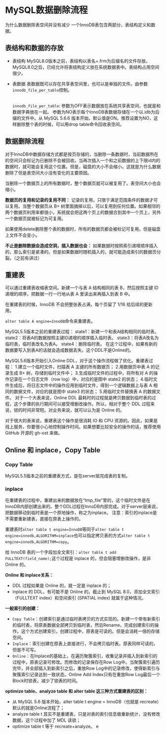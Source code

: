# MySQL数据删除流程

为什么数据删除表空间并没有减少
一个InnoDB表包含两部分，表结构定义和数据。

## 表结构和数据的存放

* 表结构
 MySQL8.0版本之前，表结构以表名+.frm为后缀名的文件存放。MySQL8.0之后，已经允许将表结构定义放在系统数据表中。表结构占用空间很少。

* 表数据
 表数据既可以存在共享表空间里，也可以是单独的文件。由参数`innodb_file_per_table`控制。<br/><br/>
 
  `innodb_file_per_table`: 参数为OFF表示数据放在系统共享表空间，也就是和数据字典放在一起。
 参数为NO表示每个InnoDB表数据存储在一个以.idb为后缀的文件中。从 MySQL 5.6.6 版本开始，默认值是ON。推荐设置为NO，这样删除整个表的时候，可以用drop table命令回收表空间。

## 数据删除流程

对于InnoDB中数据存储方式都是按页存储的，当删除一条数据时，当前数据所在的空间只会标记为已删除不会被回收。当再次插入一个和之前数据的上下限id内的数据时，就可能会复用这个位置。但是，磁盘的大小不会缩小。这就是为什么数据删除了但是表空间大小没有变化的主要原因。

当删除一个数据页上的所有数据时，整个数据页就可以被复用了。表空间大小也会缩小。

**数据页的复用和记录的复用不同：** 记录的复用，只限于满足范围条件的数据才可以复用。当整个数据页从 B+ 树里面摘掉以后，可以复用到任何位置。如果相邻的两个数据页利用率都很小，系统就会把这两个页上的数据合到其中一个页上，另外一个数据页就被标记为可复用。

如果使用delete删除整个表的数据时，所有的数据页都会被标记可复用。但是磁盘上文件不会变小。

**不止是删除数据会造成空洞，插入数据也会：** 如果数据时按照索引递增顺序插入的，那么索引是紧凑的。但是如果数据时随机插入的，就可能造成索引的数据页分裂。（之前有讲过）

## 重建表

可以通过重建表收缩表空间。新建一个与表 A 结构相同的表 B，然后按照主键 ID 递增的顺序，把数据一行一行地从表 A 里读出来再插入到表 B 中。

在重建表的时候，InnoDB 不会把整张表占满，每个页留了 1/16 给后续的更新用。

`alter table A engine=InnoDB`命令来重建表。

MySQL5.5版本之前的重建表过程：
state1：新建一个和表A结构相同的临时表。
state2：将表A的数据按照主键ID递增的顺序插入临时表。
state3：将表A改名为临时表，临时表改名为表A。
state4：删除临时表。
在这个过程中，如果有新的数据要写入到表A的话就会造成数据丢失。这个DDL不是Online的。

MySQL5.6版本开始引入Online DDL，对于这个操作流程做了优化。重建表过程：
1.建立一个临时文件，扫描表 A 主键的所有数据页；
2.用数据页中表 A 的记录生成 B+ 树，存储到临时文件中；
3.生成临时文件的过程中，将所有对 A 的操作记录在一个日志文件（row log）中，对应的是图中 state2 的状态；
4.临时文件生成后，将日志文件中的操作应用到临时文件，得到一个逻辑数据上与表 A 相同的数据文件，对应的就是图中 state3 的状态；
5.用临时文件替换表 A 的数据文件。
对于一个大表来说，Online DDL 最耗时的过程就是拷贝数据到临时表的过程，这个步骤的执行期间可以接受增删改操作。所以，相对于整个 DDL 过程来说，锁的时间非常短。对业务来说，就可以认为是 Online 的。

对于很大的表来说，重建表这个操作是很消耗 IO 和 CPU 资源的。因此，如果是线上服务，你要很小心地控制操作时间。如果想要比较安全的操作的话，推荐使用 GitHub 开源的 gh-ost 来做。

## Online 和 inplace，Copy Table

### Copy Table

MySQL5.5版本之前的重建表方式，是在server层完成表的复制。

### inplace

在重建表的过程中，重建出来的数据放在“tmp_file”里的，这个临时文件是在InnoDB内部创建出来的。整个DDL过程在InnoDB内部完成。对于server层来说，把数据移动到临时表是一个原地操作，称之为inplace。
注意：索引的inplace是不需要重新建表，直接在原表上操作的。

重建表时`alter table t engine=InnoDB`等同于`alter table t engine=innodb,ALGORITHM=inplace`也可以指定拷贝表的方式`alter table t engine=innodb,ALGORITHM=copy`。

给 InnoDB 表的一个字段加全文索引：`alter table t add FULLTEXT(field_name);`这个过程是 inplace 的，但会阻塞增删改操作，是非 Online 的。

**Online 和 inplace关系：**
* DDL 过程如果是 Online 的，就一定是 inplace 的；
* inplace 的 DDL，有可能不是 Online 的。截止到 MySQL 8.0，添加全文索引（FULLTEXT index）和空间索引 (SPATIAL index) 就属于这种情况。

**一般索引的创建：** 
* `Copy Table`：创建索引是通过临时表拷贝的方式实现的。新建一个带有新索引的临时表，将原表数据全部拷贝到临时表，然后Rename，完成创建索引的操作。这个方式创建索引，创建过程中，原表是可读的。但是会消耗一倍的存储空间。
* `Inplace`：索引创建在原表上直接进行，不会拷贝临时表。原表同样可读的，但是不可写。
* `Online`：在Inplace的基础上，在遍历聚簇索引，收集记录并插入到新索引的过程中，原表记录可修改。而修改的记录保存在Row Log中。当聚簇索引遍历完毕，并全部插入到新索引之后，重放Row Log中的记录修改，使得新索引与聚簇索引记录达到一致状态。Online Add Index只有在重放Row Log最后一个Block时锁表，减少了锁表的时间。

**optimize table、analyze table 和 alter table 这三种方式重建表的区别：**
* 从 MySQL 5.6 版本开始，alter table t engine = InnoDB（也就是 recreate）默认的就是Online流程了；
* analyze table t 其实不是重建表，只是对表的索引信息做重新统计，没有修改数据，这个过程中加了 MDL 读锁；
* optimize table t 等于 recreate+analyze。     e 